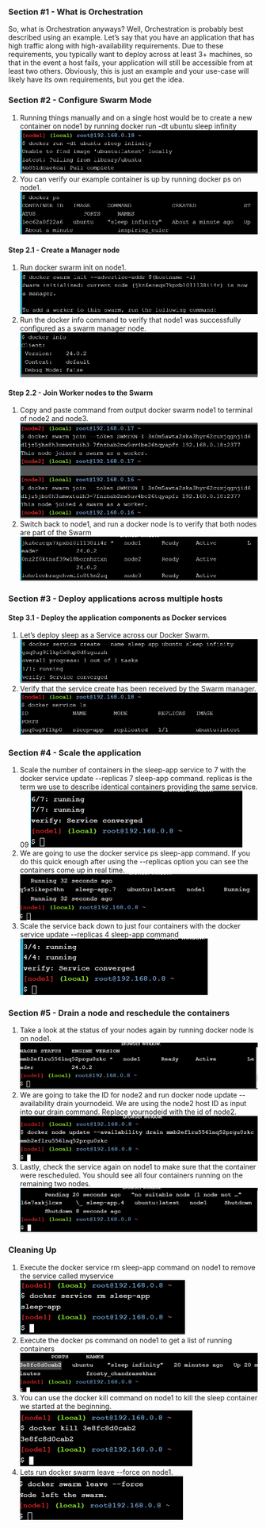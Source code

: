 ### Section #1 - What is Orchestration
So, what is Orchestration anyways? Well, Orchestration is probably best described using an example. Let’s say that you have an application that has high traffic along with high-availability requirements. Due to these requirements, you typically want to deploy across at least 3+ machines, so that in the event a host fails, your application will still be accessible from at least two others. Obviously, this is just an example and your use-case will likely have its own requirements, but you get the idea.

### Section #2 - Configure Swarm Mode
1. Running things manually and on a single host would be to create a new container on node1 by running docker run -dt ubuntu sleep infinity
![01](image/img1.png)
2. You can verify our example container is up by running docker ps on node1.
![02](image/img2.png)

#### Step 2.1 - Create a Manager node
1. Run docker swarm init on node1.
![03](image/img3.png)
2. Run the docker info command to verify that node1 was successfully configured as a swarm manager node.
![04](image/img4.png)

#### Step 2.2 - Join Worker nodes to the Swarm
1. Copy and paste command from output docker swarm node1 to terminal of node2 and node3.
![05](image/img5.png)
2. Switch back to node1, and run a docker node ls to verify that both nodes are part of the Swarm
![06](image/img6.png)


### Section #3 - Deploy applications across multiple hosts
#### Step 3.1 - Deploy the application components as Docker services
1. Let’s deploy sleep as a Service across our Docker Swarm.
![07](image/img7.png)
2. Verify that the service create has been received by the Swarm manager.
![08](image/img8.png)

### Section #4 - Scale the application
1. Scale the number of containers in the sleep-app service to 7 with the docker service update --replicas 7 sleep-app command. replicas is the term we use to describe identical containers providing the same service. 09
![09](image/img9.png)
2. We are going to use the docker service ps sleep-app command. If you do this quick enough after using the --replicas option you can see the containers come up in real time.
![10](image/img10.png)
3. Scale the service back down to just four containers with the docker service update --replicas 4 sleep-app command
![11](image/img11.png)

### Section #5 - Drain a node and reschedule the containers
1. Take a look at the status of your nodes again by running docker node ls on node1.
![12](image/img12.png)
2. We are going to take the ID for node2 and run docker node update --availability drain yournodeid. We are using the node2 host ID as input into our drain command. Replace yournodeid with the id of node2.
![13](image/img13.png)
3. Lastly, check the service again on node1 to make sure that the container were rescheduled. You should see all four containers running on the remaining two nodes.
![14](image/img14.png)

### Cleaning Up
1. Execute the docker service rm sleep-app command on node1 to remove the service called myservice
![15](image/img15.png)
2. Execute the docker ps command on node1 to get a list of running containers
![16](image/img16.png)
3. You can use the docker kill command on node1 to kill the sleep container we started at the beginning.
![17](image/img17.png)
4. Lets run docker swarm leave --force on node1.
![18](image/img18.png)